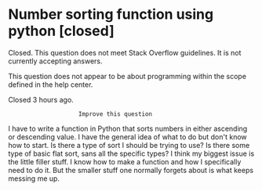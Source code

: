 
# Number sorting function using python [closed]







Closed. This question does not meet Stack Overflow guidelines. It is not currently accepting answers.
                        
                    










 This question does not appear to be about programming within the scope defined in the help center.


Closed 3 hours ago.







                        Improve this question
                    



I have to write a function in Python that sorts numbers in either ascending or descending value. I have the general idea of what to do but don't know how to start. Is there a type of sort I should be trying to use? Is there some type of basic flat sort, sans all the specific types? I think my biggest issue is the little filler stuff. I know how to make a function and how I specifically need to do it. But the smaller stuff one normally forgets about is what keeps messing me up.

        